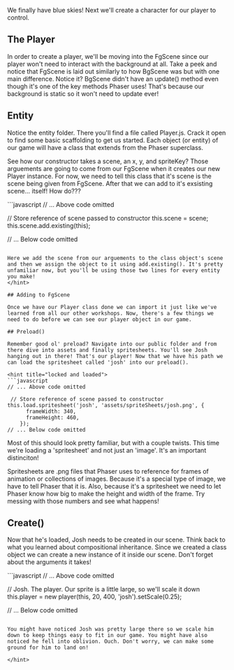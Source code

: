 We finally have blue skies! Next we'll create a character for our player to control.

## The Player

In order to create a player, we'll be moving into the FgScene since our player won't need to interact with the background at all. Take a peek and notice that FgScene is laid out similarly to how BgScene was but with one main difference. Notice it? BgScene didn't have an update() method even though it's one of the key methods Phaser uses! That's because our background is static so it won't need to update ever!

## Entity

Notice the entity folder. There you'll find a file called Player.js. Crack it open to find some basic scaffolding to get us started. Each object (or entity) of our game will have a class that extends from the Phaser superclass.

See how our constructor takes a scene, an x, y, and spriteKey? Those arguements are going to come from our FgScene when it creates our new Player instance. For now, we need to tell this class that it's scene is the scene being given from FgScene. After that we can add to it's exsisting scene... itself! How do???

<hint title="solution">
```javascript
// ... Above code omitted

 // Store reference of scene passed to constructor
    this.scene = scene;
    this.scene.add.existing(this);


// ... Below code omitted
```

Here we add the scene from our arguements to the class object's scene and then we assign the object to it using add.existing(). It's pretty unfamiliar now, but you'll be using those two lines for every entity you make!
</hint>

## Adding to FgScene

Once we have our Player class done we can import it just like we've learned from all our other workshops. Now, there's a few things we need to do before we can see our player object in our game.

## Preload()

Remember good ol' preload? Navigate into our public folder and from there dive into assets and finally spritesheets. You'll see Josh hanging out in there! That's our player! Now that we have his path we can load the spritesheet called 'josh' into our preload().

<hint title="locked and loaded">
```javascript
// ... Above code omitted

 // Store reference of scene passed to constructor
this.load.spritesheet('josh', 'assets/spriteSheets/josh.png', {
      frameWidth: 340,
      frameHeight: 460,
    });
// ... Below code omitted
```

Most of this should look pretty familiar, but with a couple twists. This time we're loading a 'spritesheet' and not just an 'image'. It's an important distinciton!

Spritesheets are .png files that Phaser uses to reference for frames of animation or collections of images. Because it's a special type of image, we have to tell Phaser that it is. Also, because it's a spritesheet we need to let Phaser know how big to make the height and width of the frame. Try messing with those numbers and see what happens!
</hint>

## Create()

Now that he's loaded, Josh needs to be created in our scene. Think back to what you learned about compositional inheritance. Since we created a class object we can create a new instance of it inside our scene. Don't forget about the arguments it takes!

<hint title="creation complete">
```javascript
// ... Above code omitted

 // Josh. The player. Our sprite is a little large, so we'll scale it down
    this.player = new player(this, 20, 400, 'josh').setScale(0.25);

// ... Below code omitted
```

You might have noticed Josh was pretty large there so we scale him down to keep things easy to fit in our game. You might have also noticed he fell into oblivion. Ouch. Don't worry, we can make some ground for him to land on!

</hint>
